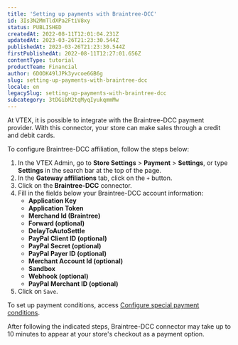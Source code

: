 ```yaml
---
title: 'Setting up payments with Braintree-DCC'
id: 3Is3N2MmTldXPa2FtiV8xy
status: PUBLISHED
createdAt: 2022-08-11T12:01:04.231Z
updatedAt: 2023-03-26T21:23:30.544Z
publishedAt: 2023-03-26T21:23:30.544Z
firstPublishedAt: 2022-08-11T12:27:01.656Z
contentType: tutorial
productTeam: Financial
author: 6DODK49lJPk3yvcoe6GB6g
slug: setting-up-payments-with-braintree-dcc
locale: en
legacySlug: setting-up-payments-with-braintree-dcc
subcategory: 3tDGibM2tqMyqIyukqmmMw
---
```


At VTEX, it is possible to integrate with the Braintree-DCC payment provider. With this connector, your store can make sales through a credit and debit cards.

To configure Braintree-DCC affiliation, follow the steps below:

1. In the VTEX Admin, go to **Store Settings** > **Payment** > **Settings**, or type **Settings** in the search bar at the top of the page.
2. In the __Gateway affiliations__ tab, click on the `+` button.
3. Click on the __Braintree-DCC__ connector.
4. Fill in the fields below your Braintree-DCC account information:
   - __Application Key__
   - __Application Token__
   - __Merchand Id (Braintree)__
   - __Forward (optional)__
   - __DelayToAutoSettle__
   - __PayPal Client ID (optional)__
   - __PayPal Secret (optional)__
   - __PayPal Payer ID (optional)__
   - __Merchant Account Id (optional)__
   - __Sandbox__
   - __Webhook (optional)__
   - __PayPal Merchant ID (optional)__
5. Click on `Save`.

To set up payment conditions, access [Configure special payment conditions](https://help.vtex.com/en/tutorial/condicoes-de-pagamento).

After following the indicated steps, Braintree-DCC connector may take up to 10 minutes to appear at your store's checkout as a payment option.
